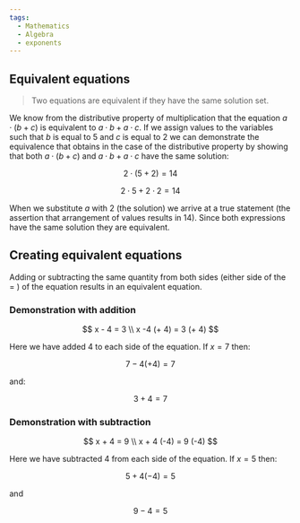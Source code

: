 ```yaml
---
tags:
  - Mathematics
  - Algebra
  - exponents
---
```


## Equivalent equations

 > 
 > Two equations are equivalent if they have the same solution set.

We know from the distributive property of multiplication that the equation $a \cdot (b + c )$ is equivalent to $a \cdot b + a \cdot c$. If we assign values to the variables such that $b$ is equal to $5$ and $c$ is equal to $2$ we can demonstrate the equivalence that obtains in the case of the distributive property by showing that both $a \cdot (b + c )$ and $a \cdot b + a \cdot c$ have the same solution:

$$ 2 \cdot (5 + 2) = 14 $$

$$ 2 \cdot 5 + 2 \cdot 2 =14 $$

When we substitute $a$ with $2$ (the solution) we arrive at a true statement (the assertion that arrangement of values results in $14$). Since both expressions have the same solution they are equivalent.

## Creating equivalent equations

Adding or subtracting the same quantity from both sides (either side of the $=$ ) of the equation results in an equivalent equation.

### Demonstration with addition

$$ x - 4 = 3 \\ x -4 (+ 4) = 3 (+ 4) $$

Here we have added $4$ to each side of the equation. If $x = 7$ then:

$$ 7 - 4 (+ 4) = 7 $$

and:

$$ 3 + 4 = 7 $$

### Demonstration with subtraction

$$ x + 4 = 9 \\ x + 4 (-4) = 9 (-4) $$

Here we have subtracted $4$ from each side of the equation. If $x = 5$ then:

$$ 5 + 4 (-4) = 5 $$

and

$$ 9 - 4 = 5 $$
